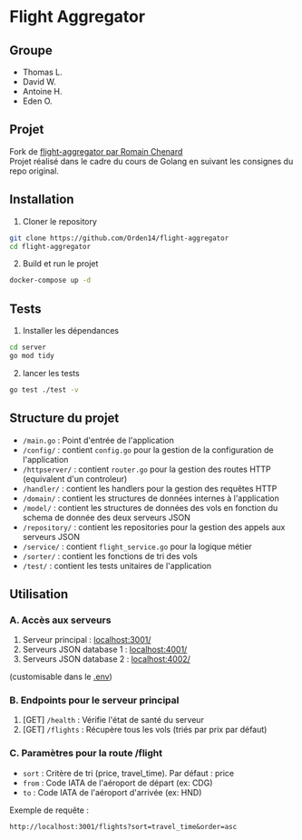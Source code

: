 # Flight Aggregator

## Groupe
- Thomas L.
- David W.
- Antoine H.
- Eden O.

## Projet

Fork de [flight-aggregator par Romain Chenard](https://github.com/RomainC75/flight-aggregator)  
Projet réalisé dans le cadre du cours de Golang en suivant les consignes du repo original.

## Installation

1. Cloner le repository
```bash
git clone https://github.com/Orden14/flight-aggregator
cd flight-aggregator
```

2. Build et run le projet
```bash
docker-compose up -d
```

## Tests

1. Installer les dépendances
```bash
cd server
go mod tidy
```

2. lancer les tests
``` bash
go test ./test -v
```

## Structure du projet

- `/main.go` : Point d'entrée de l'application
- `/config/` : contient `config.go` pour la gestion de la configuration de l'application
- `/httpserver/` : contient `router.go` pour la gestion des routes HTTP (equivalent d'un controleur)
- `/handler/` : contient les handlers pour la gestion des requêtes HTTP
- `/domain/` : contient les structures de données internes à l'application
- `/model/` : contient les structures de données des vols en fonction du schema de donnée des deux serveurs JSON
- `/repository/` : contient les repositories pour la gestion des appels aux serveurs JSON
- `/service/` : contient `flight_service.go` pour la logique métier
- `/sorter/` : contient les fonctions de tri des vols
- `/test/` : contient les tests unitaires de l'application

## Utilisation

### A. Accès aux serveurs

1. Serveur principal : [localhost:3001/](http://localhost:3001/)
2. Serveurs JSON database 1 : [localhost:4001/](http://localhost:4001/)
3. Serveurs JSON database 2 : [localhost:4002/](http://localhost:4002/)

(customisable dans le [.env](.env))

### B. Endpoints pour le serveur principal

1. [GET] `/health` : Vérifie l'état de santé du serveur
2. [GET] `/flights` : Récupère tous les vols (triés par prix par défaut)

### C. Paramètres pour la route /flight

- `sort` : Critère de tri (price, travel_time). Par défaut : price
- `from` : Code IATA de l'aéroport de départ (ex: CDG)
- `to` : Code IATA de l'aéroport d'arrivée (ex: HND)

Exemple de requête : 
```
http://localhost:3001/flights?sort=travel_time&order=asc
```